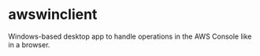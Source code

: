 # awswinclient
Windows-based desktop app to handle operations in the AWS Console like in a browser.
